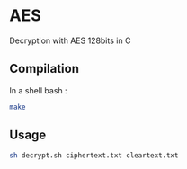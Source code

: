 # AES

Decryption with AES 128bits in C

## Compilation

In a shell bash :

```bash
make
```

## Usage

```bash
sh decrypt.sh ciphertext.txt cleartext.txt
```